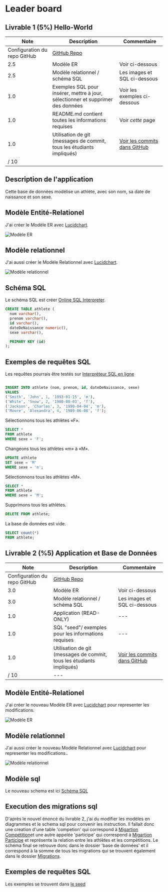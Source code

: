# Leader board


## Livrable 1 (5%) Hello-World

| Note | Description | Commentaire |
| --- | --- | --- |
| Configuration du repo GitHub | [GitHub Repo](https://github.com/MarakiAbiy/Livrable1Maraki) |
2.5 | Modèle ER | Voir ci-dessous |
| 2.5 | Modèle relationnel / schéma SQL | Les images et SQL ci-dessous |
| 1.0 | Exemples SQL pour insérer, mettre à jour, sélectionner et supprimer des données | Voir les exemples ci-dessous|
| 1.0 | README.md contient toutes les informations requises | Voir _cette_ page |
| 1.0 | Utilisation de git (messages de commit, tous les étudiants impliqués) | [Voir les commits dans GitHub](https://github.com/MarakiAbiy/Livrable1Maraki/commits/master) |
| / 10 | |

## Description de l'application

Cette base de données modélise un athlète, avec son nom, sa date de naissance et son sexe.

## Modèle Entité-Relationel

J'ai créer le Modèle ER avec [Lucidchart](/lucidCharts.md).

![Modèle ER](documents/ModelER.png)

## Modèle relationnel

J'ai aussi créer le Modèle Relationnel avec [Lucidchart](//lucidCharts.md).

![Modèle relationnel](documents/ModelRelationnel.png)

## Schéma SQL

Le schéma SQL est créer [Online SQL Interpreter](https://www.db-book.com/db7/university-lab-dir/sqljs.html).

```sql
CREATE TABLE athlete (
  nom varchar(),
  prenom varchar(),
  id varchar(),
  dateDeNaissance numeric(),
  sexe varchar(),

  PRIMARY KEY (id)
);
```

## Exemples de requêtes SQL

 Les requêtes pourrais être testés sur [Interpréteur SQL en ligne](https://www.db-book.com/db7/university-lab-dir/sqljs.html)

```sql

INSERT INTO athlete (nom, prenom, id, dateDeNaissance, sexe)
VALUES
('Smith', 'John', 1, '1993-01-15', 'm'),
('White', 'Snow', 2, '1980-08-03', 'f'),
('Jackson', 'Charles', 3, '1998-04-04', 'm'),
('Moore', 'Alexandra', 4, '1989-06-08', 'f');

```

Sélectionnons tous les athlètes «F».

```sql
SELECT *
FROM athlete
WHERE sexe = 'F';
```

Changeons tous les athlètes «m» à «M».

```sql
UPDATE athlete
SET sexe = 'M'
WHERE sexe = 'm';
```

Sélectionnons tous les athlètes «M».

```sql
SELECT *
FROM athlete
WHERE sexe = 'M';
```

Supprimons tous les athlètes.

```sql
DELETE FROM athlete;
```

La base de données est vide.

```sql
SELECT count(*)
FROM athlete;
```

## Livrable 2 (%5) Application et Base de Données

| Note | Description | Commentaire |
| --- | --- | --- |
| Configuration du repo GitHub | [GitHub Repo](https://github.com/MarakiAbiy/Livrable1Maraki) |
| 3.0 | Modèle ER | Voir ci-dessous |
| 3.0 | Modèle relationnel / schéma SQL | Les images et SQL ci-dessous |
| 1.0 | Application (READ-ONLY) | --- |
| 1.0 | SQL "seed"/ exemples pour les informations requises | --- |
| 1.0 | Utilisation de git (messages de commit, tous les étudiants impliqués) | [Voir les commits dans GitHub](https://github.com/MarakiAbiy/Livrable1Maraki/commits/master) |
| / 10 | --- |

## Modèle Entité-Relationel

J'ai créer le nouveau Modèle ER avec [Lucidchart](/lucidCharts.md) pour representer les modifications.

![Modèle ER](docs_liv2/ModelER.png)

## Modèle relationnel

J'ai aussi créer le  nouveau Modèle Relationnel avec [Lucidchart](/lucidCharts.md) pour representer les modifications..

![Modèle relationnel](docs_liv2/ModelRelationnel.png)

## Modèle sql

Le nouveau schema est ici [Schéma SQL](/db/schema.sql)

## Execution des  migrations sql

D'après le nouvel énoncé du livrable 2, j'ai du modifier les modèles en diagrammes et le schema sql pour convenir les instruction. Il fallait donc une creation d'une table 'competion' qui correspond à [Migartion Compétition](/db/migrations/20200206081700-create-competition.sql)et une autre appelée 'participe' qui correspond à [Migartion Participe](/db/migrations/20200206081900-create-participe.sql) et représente la relation entre les athlètes et les compétitions.
Le schéma final se retrouve donc dans le dossier 'base de données' et il correspond à la somme de tous les migrations qui se trouvent également dans le dossier [Migrations](/db/migrations).

## Exemples de requêtes SQL

Les exemples se trouvent dans [le seed](/db/seed.sql)
